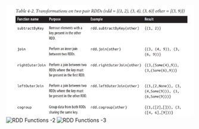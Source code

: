 ![RDD Functions -1](spark/ls01.jpeg)
![RDD Functions -2](my-notes/dev/spark/ls02.jpeg)
![RDD Functions -3](my-notes/dev/spark/ls03.jpeg)
